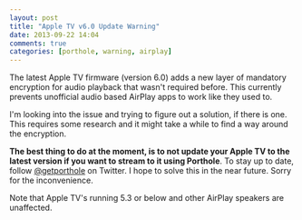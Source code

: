 ```yaml
---
layout: post
title: "Apple TV v6.0 Update Warning"
date: 2013-09-22 14:04
comments: true
categories: [porthole, warning, airplay]
---
```


The latest Apple TV firmware (version 6.0) adds a new layer of mandatory encryption for audio playback that wasn't required before. This currently prevents unofficial audio based AirPlay apps to work like they used to.

<!-- more -->

I'm looking into the issue and trying to figure out a solution, if there is one. This requires some research and it might take a while to find a way around the encryption.

__The best thing to do at the moment, is to not update your Apple TV to the latest version if you want to stream to it using Porthole__. To stay up to date, follow [@getporthole](http://twitter.com/getporthole) on Twitter. I hope to solve this in the near future. Sorry for the inconvenience.

Note that Apple TV's running 5.3 or below and other AirPlay speakers are unaffected.